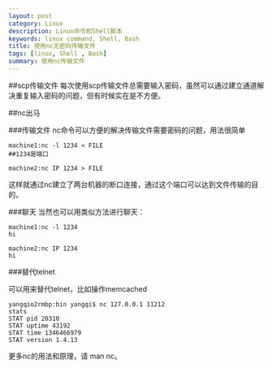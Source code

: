 ```yaml
---
layout: post
category: Linux
description: Linux命令和Shell脚本
keywords: linux command, Shell, Bash
title: 使用nc无密码传输文件
tags: [linux, Shell , Bash]
summary: 使用nc传输文件
---
```


##scp传输文件
每次使用scp传输文件总需要输入密码，虽然可以通过建立通道解决重复输入密码的问题，但有时候实在是不方便。

##nc出马

###传输文件
nc命令可以方便的解决传输文件需要密码的问题，用法很简单

	machine1:nc -l 1234 < FILE
	##1234是端口
	
	machine2:nc IP 1234 > FILE
	
这样就通过nc建立了两台机器的断口连接，通过这个端口可以达到文件传输的目的。


###聊天
当然也可以用类似方法进行聊天：
	
	machine1:nc -l 1234
	hi
	
	machine2:nc IP 1234
	hi
	
	
	
	
###替代telnet

可以用来替代telnet，比如操作memcached
	
	yangqio2rmbp:bin yangqi$ nc 127.0.0.1 11212
	stats
	STAT pid 20310
	STAT uptime 43192
	STAT time 1346466979
	STAT version 1.4.13
	
更多nc的用法和原理，请 man nc。 
	